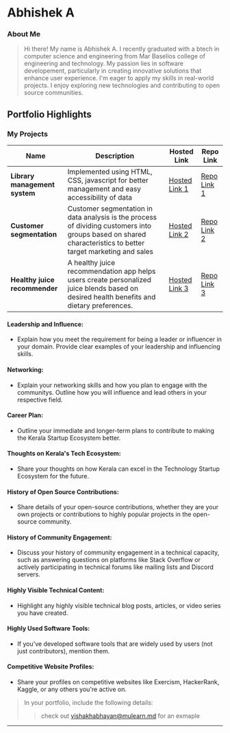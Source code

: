 # Abhishek A

### About Me

> Hi there! My name is Abhishek A. I recently graduated with a btech in computer science and engineering from Mar Baselios college
 of engineering and technology. My passion lies in software developement, particularly in creating innovative solutions that
 enhance user experience. I'm eager to apply my skills in real-world projects. I enjoy exploring new technologies and contributing
 to open source communities.


## Portfolio Highlights

### My Projects

| Name                | Description                                                               | Hosted Link                              | Repo Link                                                      |
|---------------------|---------------------------------------------------------------------------|------------------------------------------|----------------------------------------------------------------|
| **Library management system**  | Implemented using HTML, CSS, javascript for better management and easy accessibility of data                                             | [Hosted Link 1](https://example.com)    | [Repo Link 1](https://github.com/aabhi04/library)             |
| **Customer segmentation**  | Customer segmentation in data analysis is the process of dividing customers into groups based on shared characteristics to better target marketing and sales                                              | [Hosted Link 2](https://example.com)    | [Repo Link 2](https://github.com/aabhi04/custseg)             |
| **Healthy juice recommender**  | A healthy juice recommendation app helps users create personalized juice blends based on desired health benefits and dietary preferences.                                             | [Hosted Link 3](https://example.com)    | [Repo Link 3](https://github.com/Navneeth7/Healthy-Juice-Recommendation-System-using-Real-Time-Fruit-Detection-using-YOLOv8-and-Python-Flask?tab=readme-ov-file#healthy-juice-recommendation-system-using-real-time-fruit-detection-using-yolov8-and-python-flask)             |

#### Leadership and Influence:

- Explain how you meet the requirement for being a leader or influencer in your domain. Provide clear examples of your leadership and influencing skills.

#### Networking:

- Explain your networking skills and how you plan to engage with the communitys. Outline how you will influence and lead others in your respective field.

#### Career Plan:

- Outline your immediate and longer-term plans to contribute to making the Kerala Startup Ecosystem better.

#### Thoughts on Kerala's Tech Ecosystem:

- Share your thoughts on how Kerala can excel in the Technology Startup Ecosystem for the future.

#### History of Open Source Contributions:

- Share details of your open-source contributions, whether they are your own projects or contributions to highly popular projects in the open-source community.

#### History of Community Engagement:

-  Discuss your history of community engagement in a technical capacity, such as answering questions on platforms like Stack Overflow or actively participating in technical forums like mailing lists and Discord servers.

#### Highly Visible Technical Content:

- Highlight any highly visible technical blog posts, articles, or video series you have created.

#### Highly Used Software Tools:

- If you've developed software tools that are widely used by users (not just contributors), mention them.

#### Competitive Website Profiles:

- Share your profiles on competitive websites like Exercism, HackerRank, Kaggle, or any others you're active on.



> In your portfolio, include the following details:
>> check out [vishakhabhayan@mulearn.md](./profiles/vishakhabhayan@mulearn.md) for an exmaple

---
